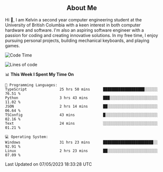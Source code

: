 <!-- About -->

<h2 align="center">About Me</h2>

Hi 👋, I am Kelvin a second year computer engineering student at the University of British Columbia with a keen interest in both computer hardware and software. I'm also an aspiring software engineer with a passion for coding and creating innovative solutions. In my free time, I enjoy pursuing personal projects, building mechanical keyboards, and playing games.

<!--START_SECTION:waka-->
![Code Time](http://img.shields.io/badge/Code%20Time-770%20hrs%2043%20mins-blue)

![Lines of code](https://img.shields.io/badge/From%20Hello%20World%20I%27ve%20Written-10.2%20million%20lines%20of%20code-blue)

📊 **This Week I Spent My Time On** 

```text
💬 Programming Languages: 
TypeScript               25 hrs 50 mins      ███████████████████░░░░░░   76.51 % 
Python                   3 hrs 43 mins       ███░░░░░░░░░░░░░░░░░░░░░░   11.02 % 
JSON                     2 hrs 14 mins       ██░░░░░░░░░░░░░░░░░░░░░░░   06.64 % 
TSConfig                 43 mins             █░░░░░░░░░░░░░░░░░░░░░░░░   02.16 % 
Text                     24 mins             ░░░░░░░░░░░░░░░░░░░░░░░░░   01.21 % 

💻 Operating System: 
Windows                  31 hrs 23 mins      ███████████████████████░░   92.91 % 
Linux                    2 hrs 23 mins       ██░░░░░░░░░░░░░░░░░░░░░░░   07.09 % 
```


 Last Updated on 07/05/2023 18:33:28 UTC
<!--END_SECTION:waka-->
